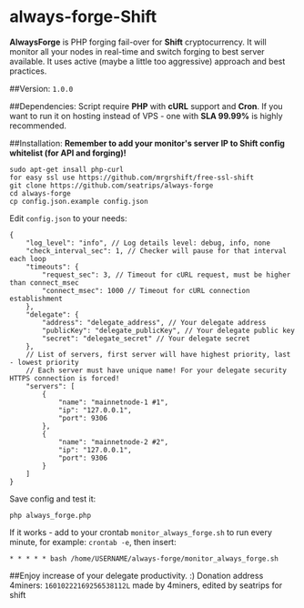 # always-forge-Shift
**AlwaysForge** is PHP forging fail-over for **Shift** cryptocurrency. It will monitor all your nodes in real-time and switch forging to best server available. It uses active (maybe a little too aggressive) approach and best practices.

##Version:
`1.0.0`

##Dependencies:
Script require **PHP** with **cURL** support and **Cron**. If you want to run it on hosting instead of VPS - one with **SLA 99.99%** is highly recommended.

##Installation:
**Remember to add your monitor's server IP to Shift config whitelist (for API and forging)!**

```
sudo apt-get insall php-curl
for easy ssl use https://github.com/mrgrshift/free-ssl-shift
git clone https://github.com/seatrips/always-forge
cd always-forge
cp config.json.example config.json
```
Edit `config.json` to your needs:
```
{
    "log_level": "info", // Log details level: debug, info, none
    "check_interval_sec": 1, // Checker will pause for that interval each loop
    "timeouts": {
        "request_sec": 3, // Timeout for cURL request, must be higher than connect_msec
        "connect_msec": 1000 // Timeout for cURL connection establishment
    },
    "delegate": {
        "address": "delegate_address", // Your delegate address
        "publicKey": "delegate_publicKey", // Your delegate public key
        "secret": "delegate_secret" // Your delegate secret
    },
    // List of servers, first server will have highest priority, last - lowest priority
    // Each server must have unique name! For your delegate security HTTPS connection is forced!
    "servers": [
        {
            "name": "mainnetnode-1 #1",
            "ip": "127.0.0.1",
            "port": 9306
        },
        {
            "name": "mainnetnode-2 #2",
            "ip": "127.0.0.1",
            "port": 9306
        }
    ]
}
```

Save config and test it:
```
php always_forge.php
```
If it works - add to your crontab `monitor_always_forge.sh` to run every minute, for example: `crontab -e`, then insert:
```
* * * * * bash /home/USERNAME/always-forge/monitor_always_forge.sh
```

##Enjoy increase of your delegate productivity. :)
Donation address 4miners: `16010222169256538112L`
made by 4miners, edited by seatrips for shift
